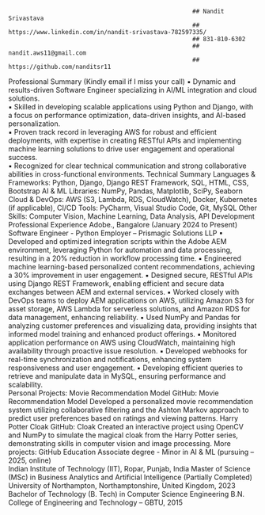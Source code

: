                                                         ## Nandit Srivastava 
                                                        ## https://www.linkedin.com/in/nandit-srivastava-782597335/ 
                                                        ## 831-810-6302 
                                                        ## nandit.aws11@gmail.com 
                                                        ## https://github.com/nanditsr11  

Professional Summary 
(Kindly email if I miss your call) 
▪ Dynamic and results-driven Software Engineer specializing in AI/ML integration and cloud solutions.  
▪ Skilled in developing scalable applications using Python and Django, with a focus on performance 
optimization, data-driven insights, and AI-based personalization.  
▪ Proven track record in leveraging AWS for robust and efficient deployments, with expertise in creating 
RESTful APIs and implementing machine learning solutions to drive user engagement and operational 
success.  
▪ Recognized for clear technical communication and strong collaborative abilities in cross-functional 
environments. 
Technical Summary 
Languages & Frameworks: Python, Django, Django REST Framework, SQL, HTML, CSS, Bootstrap 
AI & ML Libraries: NumPy, Pandas, Matplotlib, SciPy, Seaborn 
Cloud & DevOps: AWS (S3, Lambda, RDS, CloudWatch), Docker, Kubernetes (if applicable), CI/CD 
Tools: PyCharm, Visual Studio Code, Git, MySQL 
Other Skills: Computer Vision, Machine Learning, Data Analysis, API Development 
Professional Experience 
Adobe., Bangalore (January 2024 to Present) 
Software Engineer - Python 
Employer – Prismagic Solutions LLP 
▪ Developed and optimized integration scripts within the Adobe AEM environment, leveraging Python for 
automation and data processing, resulting in a 20% reduction in workflow processing time. 
▪ Engineered machine learning-based personalized content recommendations, achieving a 30% improvement 
in user engagement. 
▪ Designed secure, RESTful APIs using Django REST Framework, enabling efficient and secure data exchanges 
between AEM and external services. 
▪ Worked closely with DevOps teams to deploy AEM applications on AWS, utilizing Amazon S3 for asset 
storage, AWS Lambda for serverless solutions, and Amazon RDS for data management, enhancing reliability. 
▪ Used NumPy and Pandas for analyzing customer preferences and visualizing data, providing insights that 
informed model training and enhanced product offerings. 
▪ Monitored application performance on AWS using CloudWatch, maintaining high availability through 
proactive issue resolution. 
▪ Developed webhooks for real-time synchronization and notifications, enhancing system responsiveness and 
user engagement. 
▪ Developing efficient queries to retrieve and manipulate data in MySQL, ensuring performance and scalability.  
Personal Projects: 
Movie Recommendation Model 
GitHub: Movie Recommendation Model 
Developed a personalized movie recommendation system utilizing collaborative filtering and the Ashton Markov 
approach to predict user preferences based on ratings and viewing patterns. 
Harry Potter Cloak 
GitHub: Cloak 
Created an interactive project using OpenCV and NumPy to simulate the magical cloak from the Harry Potter 
series, demonstrating skills in computer vision and image processing. 
More projects: GitHub 
Education 
Associate degree - Minor in AI & ML (pursuing – 2025, online)  
Indian Institute of Technology (IIT), Ropar, Punjab, India 
Master of Science (MSc) in Business Analytics and Artificial Intelligence (Partially Completed) 
University of Northampton, Northamptonshire, United Kingdom, 2023  
Bachelor of Technology (B. Tech) in Computer Science Engineering 
B.N. College of Engineering and Technology – GBTU, 2015 
